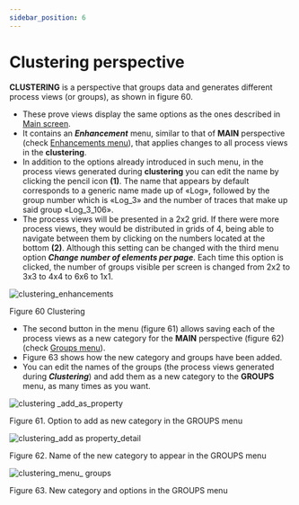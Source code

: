 ```yaml
---
sidebar_position: 6
---
```


# Clustering perspective

**CLUSTERING** is a perspective that groups data and generates different process views (or groups), as shown in figure 60.

*	These prove views display the same options as the ones described in [Main screen](./intro).
*	It contains an **_Enhancement_** menu, similar to that of **MAIN** perspective (check [Enhancements menu](./menu/enhancement-menu)), that applies changes to all process views in the **clustering**.
*	In addition to the options already introduced in such menu, in the process views generated during **clustering** you can edit the name by clicking the pencil icon **(1)**. The name that appears by default corresponds to a generic name made up of «Log», followed by the group number which is «Log_3» and the number of traces that make up said group «Log_3_106».
*   The process views will be presented in a 2x2 grid. If there were more process views, they would be distributed in grids of 4, being able to navigate between them by clicking on the numbers located at the bottom **(2)**. Although this setting can be changed with the third menu option **_Change number of elements per page_**. Each time this option is clicked, the number of groups visible per screen is changed from 2x2 to 3x3 to 4x4 to 6x6 to 1x1.

![clustering_enhancements](/img/clustering-enhancements-numeros.png "clustering_enhancements")

Figure 60 Clustering

*	The second button in the menu (figure 61) allows saving each of the process views as a new category for the **MAIN** perspective (figure 62) (check [Groups menu](./menu/groups-menu)).
*	Figure 63 shows how the new category and groups have been added.
*	You can edit the names of the groups (the process views generated during **_Clustering_**) and add them as a new category to the **GROUPS** menu, as many times as you want.

![clustering _add_as_property](/img/clustering-menu-add-as-property.png "clustering_add_as_property")

Figure 61. Option to add as new category in the GROUPS menu

![clustering_add as property_detail](/img/clustering-add-as-property.png "clustering_add as property_detail")

Figure 62. Name of the new category to appear in the GROUPS menu

![clustering_menu_ groups](/img/clustering-menu-groups.png "clustering_menu_ groups")

Figure 63. New category and options in the GROUPS menu